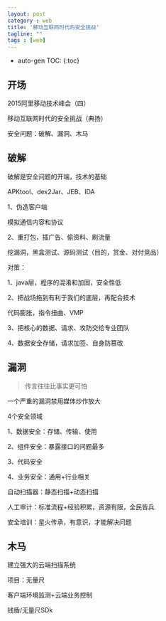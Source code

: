 ```yaml
---
layout: post
category : web
title: '移动互联网时代的安全挑战'
tagline: ""
tags : [web]
---
```


* auto-gen TOC:
{:toc}

## 开场

2015阿里移动技术峰会（四）

移动互联网时代的安全挑战（典扬）

安全问题：破解、漏洞、木马

<!--break-->

## 破解

破解是安全问题的开端，技术的基础

APKtool、dex2Jar、JEB、IDA

1、伪造客户端

模拟通信内容和协议

2、重打包，插广告、偷资料、刷流量

挖漏洞，黑盒测试、源码测试（目的，赏金、对付竞品）

对策：

1、java层，程序的混淆和加固，安全性低

2、把战场拖到有利于我们的底层，再配合技术

代码膨胀，指令扭曲、VMP

3、把核心的数据、请求、攻防交给专业团队

4、数据安全存储，请求加签、自身防篡改

## 漏洞

> 传言往往比事实更可怕

一个严重的漏洞禁用媒体炒作放大

4个安全领域

1、数据安全：存储、传输、使用

2、组件安全：暴露接口的问题最多

3、代码安全

4、业务安全：通用+行业相关

自动扫描器：静态扫描+动态扫描

人工审计：标准流程+经验积累，资源有限，全民皆兵

安全培训：星火传承，有意识，才能解决问题

## 木马

建立强大的云端扫描系统

项目：无量尺

客户端环境监测+云端业务控制

钱盾/无量尺SDk
